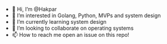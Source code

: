 - 👋 Hi, I’m @Hakpar
- 👀 I’m interested in Golang, Python, MVPs and system design
- 🌱 I’m currently learning system design
- 💞️ I’m looking to collaborate on operating systems
- 📫 How to reach me open an issue on this repo!

<!---
Hakpar/Hakpar is a ✨ special ✨ repository because its `README.md` (this file) appears on your GitHub profile.
You can click the Preview link to take a look at your changes.
--->
